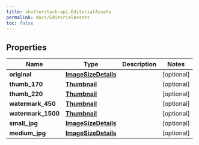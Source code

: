```yaml
---
title: shutterstock-api.EditorialAssets
permalink: docs/EditorialAssets
toc: false
---
```


## Properties

Name | Type | Description | Notes
------------ | ------------- | ------------- | -------------
**original** | [**ImageSizeDetails**](ImageSizeDetails) |  | [optional] 
**thumb_170** | [**Thumbnail**](Thumbnail) |  | [optional] 
**thumb_220** | [**Thumbnail**](Thumbnail) |  | [optional] 
**watermark_450** | [**Thumbnail**](Thumbnail) |  | [optional] 
**watermark_1500** | [**Thumbnail**](Thumbnail) |  | [optional] 
**small_jpg** | [**ImageSizeDetails**](ImageSizeDetails) |  | [optional] 
**medium_jpg** | [**ImageSizeDetails**](ImageSizeDetails) |  | [optional] 


